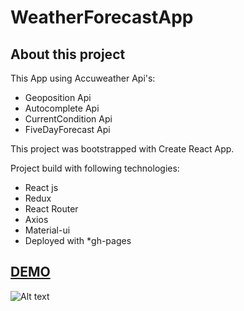 # WeatherForecastApp

## About this project

This App using Accuweather Api's:
* Geoposition Api
* Autocomplete Api
* CurrentCondition Api
* FiveDayForecast Api

This project was bootstrapped with Create React App.

Project build with following technologies:
* React js
* Redux
* React Router
* Axios
* Material-ui
* Deployed with *gh-pages

## [DEMO](https://sejob.github.io/weather-forecast-app/#/)

![Alt text](https://github.com/SejoB/weather-forecast-app/blob/gh-pages/screenShot.jpg)
